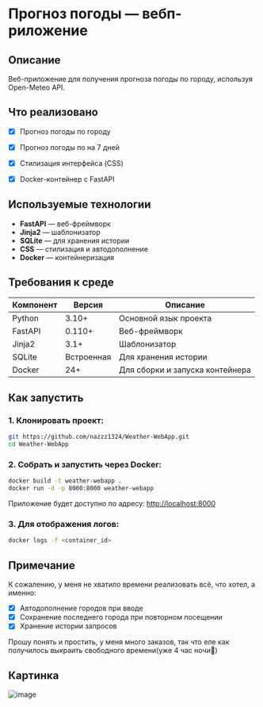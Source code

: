 # Прогноз погоды — вебп-риложение

## Описание
Веб-приложение для получения прогноза погоды по городу, используя Open-Meteo API. 

## Что реализовано
- [x] Прогноз погоды по городу
- [x] Прогноз погоды по на 7 дней
- [x] Стилизация интерфейса (CSS)
- [x] Docker-контейнер с FastAPI


## Используемые технологии
- **FastAPI** — веб-фреймворк
- **Jinja2** — шаблонизатор
- **SQLite** — для хранения истории
- **CSS** — стилизация и автодополнение
- **Docker** — контейнеризация

## Требования к среде

| Компонент | Версия | Описание |
|------------|---------|----------|
| Python | 3.10+ | Основной язык проекта |
| FastAPI | 0.110+ | Веб-фреймворк |
| Jinja2 | 3.1+ | Шаблонизатор |
| SQLite | Встроенная | Для хранения истории |
| Docker | 24+ | Для сборки и запуска контейнера |

## Как запустить

### 1. Клонировать проект:
```bash
git https://github.com/nazzz1324/Weather-WebApp.git
cd Weather-WebApp
```

### 2. Собрать и запустить через Docker:
```bash
docker build -t weather-webapp .
docker run -d -p 8000:8000 weather-webapp
```

Приложение будет доступно по адресу: [http://localhost:8000](http://localhost:8000)

### 3. Для отображения логов:
```bash
docker logs -f <container_id>
```

## Примечание

К сожалению, у меня не хватило времени реализовать всё, что хотел, а именно:

- [x] Автодополнение городов при вводе
- [x] Сохранение последнего города при повторном посещении
- [x] Хранение истории запросов

Прошу понять и простить, у меня много заказов, так что еле как получилось выкраить свободного времени(уже 4 час ночи🤪)

## Картинка 
![image](https://github.com/user-attachments/assets/fd836ad9-4854-4133-baf5-33f19cd6f8ec)
